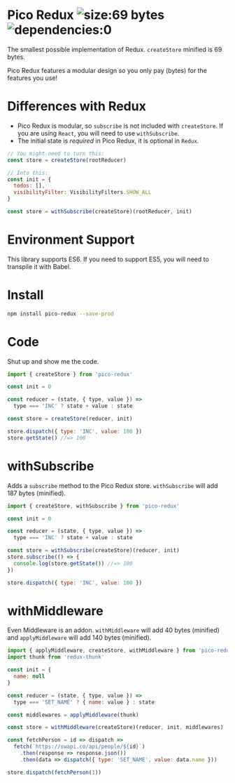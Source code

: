 # Pico Redux ![size:69 bytes](https://img.shields.io/badge/size-69_bytes-green.svg) ![dependencies:0](https://img.shields.io/badge/dependencies-0-green.svg)

The smallest possible implementation of Redux. `createStore` minified is 69 bytes.

Pico Redux features a modular design so you only pay (bytes) for the features you use!

# Differences with Redux

- Pico Redux is modular, so `subscribe` is not included with `createStore`. If you are using `React`, you will need to use `withSubscribe`.
- The initial state is _required_ in Pico Redux, it is optional in `Redux`.

```javascript
// You might need to turn this:
const store = createStore(rootReducer)

// Into this:
const init = {
  todos: [],
  visibilityFilter: VisibilityFilters.SHOW_ALL
}

const store = withSubscribe(createStore)(rootReducer, init)
```

# Environment Support

This library supports ES6. If you need to support ES5, you will need to transpile it with Babel.

# Install

```bash
npm install pico-redux --save-prod
```

# Code

Shut up and show me the code.

```javascript
import { createStore } from 'pico-redux'

const init = 0

const reducer = (state, { type, value }) =>
  type === 'INC' ? state + value : state

const store = createStore(reducer, init)

store.dispatch({ type: 'INC', value: 100 })
store.getState() //=> 100
```

# withSubscribe

Adds a `subscribe` method to the Pico Redux store. `withSubscribe` will add 187 bytes (minified).

```javascript
import { createStore, withSubscribe } from 'pico-redux'

const init = 0

const reducer = (state, { type, value }) =>
  type === 'INC' ? state + value : state

const store = withSubscribe(createStore)(reducer, init)
store.subscribe(() => {
  console.log(store.getState()) //=> 100
})

store.dispatch({ type: 'INC', value: 100 })
```

# withMiddleware

Even Middleware is an addon. `withMiddleware` will add 40 bytes (minified) and `applyMiddleware` will add 140 bytes (minified).

```javascript
import { applyMiddleware, createStore, withMiddleware } from 'pico-redux'
import thunk from 'redux-thunk'

const init = {
  name: null
}

const reducer = (state, { type, value }) =>
  type === 'SET_NAME' ? { name: value } : state

const middlewares = applyMiddleware(thunk)

const store = withMiddleware(createStore)(reducer, init, middlewares)

const fetchPerson = id => dispatch =>
  fetch(`https://swapi.co/api/people/${id}`)
    .then(response => response.json())
    .then(data => dispatch({ type: 'SET_NAME', value: data.name }))

store.dispatch(fetchPerson(1))
```
